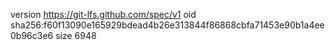 version https://git-lfs.github.com/spec/v1
oid sha256:f60f13090e165929bdead4b26e313844f86868cbfa71453e90b1a4ee0b96c3e6
size 6948
